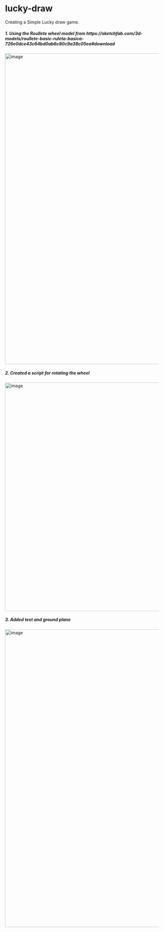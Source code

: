 # lucky-draw

Creating a Simple Lucky draw game.

<h5> 1. Using the Roullete wheel model from https://sketchfab.com/3d-models/roullete-basic-ruleta-basica-726e0dce43c64bd0ab6c80c9a38c05ea#download </h5>
<img width="1017" alt="image" src="https://github.com/maarlesh/lucky-draw/assets/66205301/c41f2057-386a-4ce4-a2b4-cf83ad519fdc">

<h5> 2. Created a script for rotating the wheel</h5>
<img width="748" alt="image" src="https://github.com/maarlesh/lucky-draw/assets/66205301/6c379d78-9bd9-40bf-89d5-1d0a225ae3ec">

<h5> 3. Added text and ground plane </h5>
<img width="974" alt="image" src="https://github.com/maarlesh/lucky-draw/assets/66205301/65313c9e-88ba-42a8-b1b1-de90abbb8ed5">

